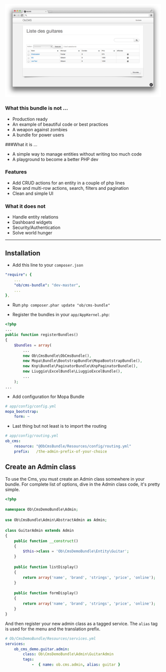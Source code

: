 ![Listing Page](/Resources/doc/images/listing.png?raw=true)

### What this bundle is not …
- Production ready
- An example of beautiful code or best practices
- A weapon against zombies
- A bundle for power users
 
###What it is …
- A simple way to manage entities without writing too much code
- A playground to become a better PHP dev

### Features
- Add CRUD actions for an entity in a couple of php lines
- Row and multi-row actions, search, filters and pagination
- Clean and simple UI

### What it does not
- Handle entity relations
- Dashboard widgets
- Security/Authentication
- Solve world hunger


***


## Installation
* Add this line to your `composer.json`

```yaml
"require": {
    ...
    "ob/cms-bundle": "dev-master",
    ...
},
```

* Run `php composer.phar update "ob/cms-bundle"`

* Register the bundles in your `app/AppKernel.php`:

```php
<?php
...
public function registerBundles()
{
    $bundles = array(
        ...
        new Ob\CmsBundle\ObCmsBundle(),
        new Mopa\Bundle\BootstrapBundle\MopaBootstrapBundle(),
        new Knp\Bundle\PaginatorBundle\KnpPaginatorBundle(),
        new Liuggio\ExcelBundle\LiuggioExcelBundle(),
        ...
    );
...
```

* Add configuration for Mopa Bundle

```yaml
# app/config/config.yml
mopa_bootstrap:
    form: ~
```

* Last thing but not least is to import the routing

```yaml
# app/config/routing.yml
ob_cms:
    resource: "@ObCmsBundle/Resources/config/routing.yml"
    prefix:   /the-admin-prefix-of-your-choice
```

## Create an Admin class
To use the Cms, you must create an Admin class somewhere in your bundle. For complete list of options, dive in the Admin
class code, it's pretty simple.

```php
<?php

namespace Ob\CmsDemoBundle\Admin;

use Ob\CmsBundle\Admin\AbstractAdmin as Admin;

class GuitarAdmin extends Admin
{
    public function __construct()
    {
        $this->class = 'Ob\CmsDemoBundle\Entity\Guitar';
    }

    public function listDisplay()
    {
        return array('name', 'brand', 'strings', 'price', 'online');
    }

    public function formDisplay()
    {
        return array('name', 'brand', 'strings', 'price', 'online');
    }
}
```

And then register your new admin class as a tagged service. The `alias` tag is used for the menu and the translation
prefix.

```yaml
# Ob/CmsDemoBundle/Resources/services.yml
services:
    ob_cms_demo.guitar.admin:
        class: Ob\CmsDemoBundle\Admin\GuitarAdmin
        tags:
            -  { name: ob.cms.admin, alias: guitar }
```
